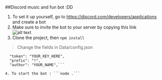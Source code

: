 ##Discord music and fun bot :DD

1. To set it up yourself, go to https://discord.com/developers/applications and create a bot<br>
2. Make sure to invite the bot to your server by copying this link<br>
![alt text](https://github.com/sindrimt/DiscordFartingBot/blob/master/Images/link.png?raw=true)<br>
3. Clone the project, then ```npm install```<br>

>Change the fields in Data/config.json
```{
  "token": "YOUR_KEY_HERE",
  "prefix": "!",
  "author": "YOUR_NAME",```

4. To start the bot : ```node .``` 